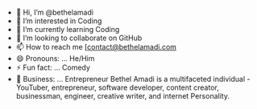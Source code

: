 - 👋 Hi, I’m @bethelamadi
- 👀 I’m interested in Coding 
- 🌱 I’m currently learning Coding 
- 💞️ I’m looking to collaborate on GitHub 
- 📫 How to reach me [contact@bethelamadi.com
- 😄 Pronouns: ... He/Him
- ⚡ Fun fact: ... Comedy 
- 🤑 Business: ... Entrepreneur
Bethel Amadi is a multifaceted individual - YouTuber, entrepreneur, software developer, content creator, businessman, engineer, creative writer, and internet Personality.
